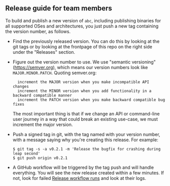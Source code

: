 ## Release guide for team members

To build and publish a new version of `abc`, including publishing binaries for
all supported OSes and architectures, you just push a new tag containing the
version number, as follows.

- Find the previously released version. You can do this by looking at the git
  tags or by looking at the frontpage of this repo on the right side under the
  "Releases" section.
- Figure out the version number to use. We use "semantic versioning"
  (https://semver.org), which means our version numbers look like
  `MAJOR.MINOR.PATCH`. Quoting semver.org:

        increment the MAJOR version when you make incompatible API changes
        increment the MINOR version when you add functionality in a backward compatible manner
        increment the PATCH version when you make backward compatible bug fixes

  The most important thing is that if we change an API or command-line user
  journey in a way that could break an existing use-case, we must increment the
  major version.

- Push a signed tag in git, with the tag named with your version number, with a
  message saying why you're creating this release. For example:

      $ git tag -s -a v0.2.1 -m 'Release the bugfix for crashing during leap second'
      $ git push origin v0.2.1

- A GitHub workflow will be triggered by the tag push and will handle
  everything. You will see the new release created within a few minutes. If not,
  look for failed
  [Release workflow runs](https://github.com/abcxyz/abc/actions/workflows/release.yml)
  and look at their logs.
